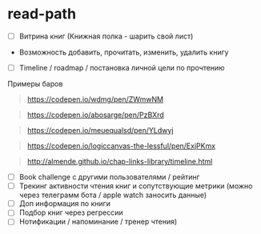 # read-path
- [ ]  Витрина книг (Книжная полка - шарить свой лист)
*  Возможность добавить, прочитать, изменить, удалить книгу 
- [ ] Timeline / roadmap / постановка личной цели по прочтению

Примеры баров
>https://codepen.io/wdmg/pen/ZWmwNM

>https://codepen.io/abosarge/pen/PzBXrd

>https://codepen.io/meuequalsd/pen/YLdwyj

>https://codepen.io/logiccanvas-the-lessful/pen/ExjPKmx

>http://almende.github.io/chap-links-library/timeline.html
- [ ] Book challenge с другими пользователями / рейтинг
- [ ] Трекинг активности чтения книг и сопутствующие метрики (можно через телеграмм бота / apple watch заносить данные)
- [ ] Доп информация по книги
- [ ] Подбор книг через регрессии
- [ ] Нотификации / напоминание / тренер чтения)
